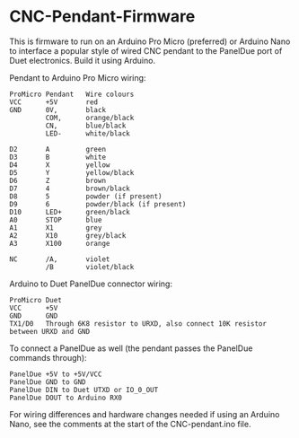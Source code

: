 # CNC-Pendant-Firmware

This is firmware to run on an Arduino Pro Micro (preferred) or Arduino Nano to interface a popular style of wired CNC pendant to the PanelDue port of Duet electronics. Build it using Arduino. 

Pendant to Arduino Pro Micro wiring:

```
ProMicro Pendant   Wire colours
VCC      +5V       red
GND      0V,       black
         COM,      orange/black
         CN,       blue/black
         LED-      white/black

D2       A         green
D3       B         white
D4       X         yellow
D5       Y         yellow/black
D6       Z         brown
D7       4         brown/black
D8       5         powder (if present)
D9       6         powder/black (if present)
D10      LED+      green/black
A0       STOP      blue
A1       X1        grey
A2       X10       grey/black
A3       X100      orange

NC       /A,       violet
         /B        violet/black
```

Arduino to Duet PanelDue connector wiring:
```
ProMicro Duet
VCC      +5V
GND      GND
TX1/D0   Through 6K8 resistor to URXD, also connect 10K resistor between URXD and GND
```

To connect a PanelDue as well (the pendant passes the PanelDue commands through):
```
PanelDue +5V to +5V/VCC
PanelDue GND to GND
PanelDue DIN to Duet UTXD or IO_0_OUT
PanelDue DOUT to Arduino RX0
```

For wiring differences and hardware changes needed if using an Arduino Nano, see the comments at the start of the CNC-pendant.ino file.


